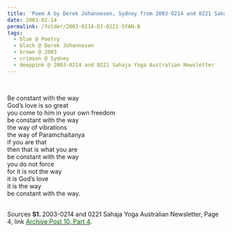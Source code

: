 ```yaml
---
title: 'Poem A by Derek Johannesen, Sydney from 2003-0214 and 0221 Sahaja Yoga Australian Newsletter, Page 4'
date: 2003-02-14
permalink: /folder/2003-0214-DJ-0221-SYAN-B
tags:
  - blue @ Poetry
  - black @ Derek Johannesen
  - brown @ 2003
  - crimson @ Sydney
  - deeppink @ 2003-0214 and 0221 Sahaja Yoga Australian Newsletter
---
```


<br>

<p>
Be constant with the way<br>
God’s love is so great<br>
you come to him in your own freedom<br>
be constant with the way<br>
the way of vibrations<br>
the way of Paramchaitanya<br>
if you are that<br>
then that is what you are<br>
be constant with the way<br>
you do not force<br>
for it is not the way<br>
it is God’s love<br>
it is the way<br>
be constant with the way.<br>
</p>

<br>

<wave-list>
<list-title color="DarkSeaGreen" width="55">Sources</list-title>
  <list-item color="BlanchedAlmond"  width="280"><b>S1. </b> 2003-0214 and 0221 Sahaja Yoga Australian Newsletter, Page 4, link </font> <a href="https://seven-teams.github.io/archives/2023/0727"><font color="DarkGreen">Archive Post 10, Part 4</font></a>.</list-item>
</wave-list>